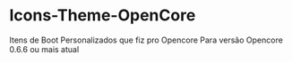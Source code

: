 # Icons-Theme-OpenCore
Itens de Boot Personalizados que fiz pro Opencore
Para versão Opencore 0.6.6 ou mais atual
